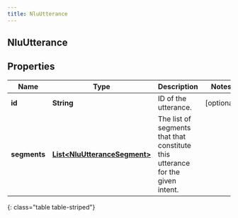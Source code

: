 ```yaml
---
title: NluUtterance
---
```

## NluUtterance


## Properties

| Name | Type | Description | Notes |
| ------------ | ------------- | ------------- | ------------- |
| **id** | <!----><!---->**String**<!----> | ID of the utterance. |  [optional] |
| **segments** | <!----><!---->[**List&lt;NluUtteranceSegment&gt;**](NluUtteranceSegment.html)<!----> | The list of segments that that constitute this utterance for the given intent. |  |
{: class="table table-striped"}



